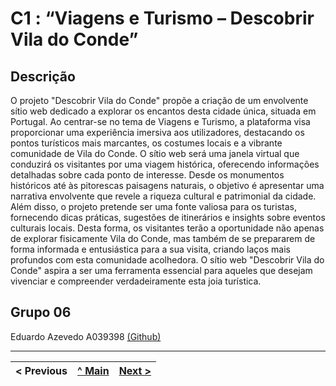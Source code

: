 # C1 : “Viagens e Turismo – Descobrir Vila do Conde”

## Descrição
O projeto "Descobrir Vila do Conde" propõe a criação de um envolvente sítio web dedicado a explorar os encantos desta cidade única, situada em Portugal. Ao centrar-se no tema de Viagens e Turismo, a plataforma visa proporcionar uma experiência imersiva aos utilizadores, destacando os pontos turísticos mais marcantes, os costumes locais e a vibrante comunidade de Vila do Conde. O sítio web será uma janela virtual que conduzirá os visitantes por uma viagem histórica, oferecendo informações detalhadas sobre cada ponto de interesse. Desde os monumentos históricos até às pitorescas paisagens naturais, o objetivo é apresentar uma narrativa envolvente que revele a riqueza cultural e patrimonial da cidade. Além disso, o projeto pretende ser uma fonte valiosa para os turistas, fornecendo dicas práticas, sugestões de itinerários e insights sobre eventos culturais locais. Desta forma, os visitantes terão a oportunidade não apenas de explorar fisicamente Vila do Conde, mas também de se prepararem de forma informada e entusiástica para a sua visita, criando laços mais profundos com esta comunidade acolhedora. O sítio web "Descobrir Vila do Conde" aspira a ser uma ferramenta essencial para aqueles que desejam vivenciar e compreender verdadeiramente esta joia turística.


## Grupo 06

Eduardo Azevedo A039398 <a href="https://github.com/eduazevedo2000">(Github)</a>



---
< Previous | [^ Main](../../../) | [Next >](c2.md)
:--- | :---: | ---: 

